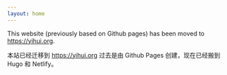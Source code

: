 ```yaml
---
layout: home
---
```


This website (previously based on Github pages) has been moved to <https://yihui.org>.

本站已经迁移到 <https://yihui.org> 过去是由 Github Pages 创建，现在已经搬到 Hugo 和 Netlify。
